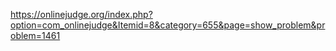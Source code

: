 https://onlinejudge.org/index.php?option=com_onlinejudge&Itemid=8&category=655&page=show_problem&problem=1461